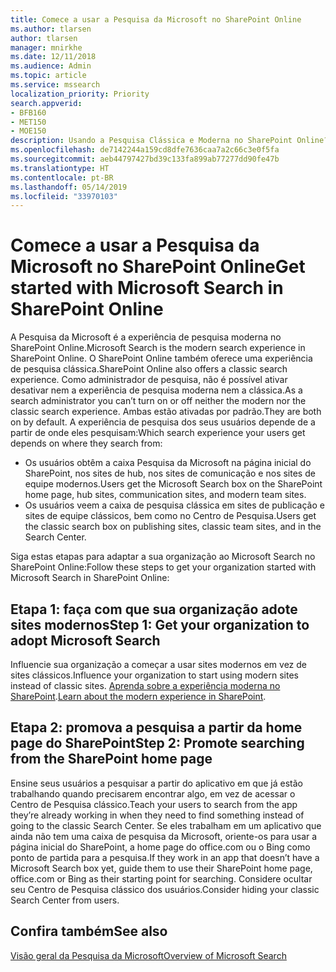 ```yaml
---
title: Comece a usar a Pesquisa da Microsoft no SharePoint Online
ms.author: tlarsen
author: tlarsen
manager: mnirkhe
ms.date: 12/11/2018
ms.audience: Admin
ms.topic: article
ms.service: mssearch
localization_priority: Priority
search.appverid:
- BFB160
- MET150
- MOE150
description: Usando a Pesquisa Clássica e Moderna no SharePoint Online?
ms.openlocfilehash: de7142244a159cd8dfe7636caa7a2c66c3e0f5fa
ms.sourcegitcommit: aeb44797427bd39c133fa899ab77277dd90fe47b
ms.translationtype: HT
ms.contentlocale: pt-BR
ms.lasthandoff: 05/14/2019
ms.locfileid: "33970103"
---
```

# <a name="get-started-with-microsoft-search-in-sharepoint-online"></a><span data-ttu-id="604de-103">Comece a usar a Pesquisa da Microsoft no SharePoint Online</span><span class="sxs-lookup"><span data-stu-id="604de-103">Get started with Microsoft Search in SharePoint Online</span></span>

<span data-ttu-id="604de-104">A Pesquisa da Microsoft é a experiência de pesquisa moderna no SharePoint Online.</span><span class="sxs-lookup"><span data-stu-id="604de-104">Microsoft Search is the modern search experience in SharePoint Online.</span></span> <span data-ttu-id="604de-105">O SharePoint Online também oferece uma experiência de pesquisa clássica.</span><span class="sxs-lookup"><span data-stu-id="604de-105">SharePoint Online also offers a classic search experience.</span></span> <span data-ttu-id="604de-106">Como administrador de pesquisa, não é possível ativar desativar nem a experiência de pesquisa moderna nem a clássica.</span><span class="sxs-lookup"><span data-stu-id="604de-106">As a search administrator you can’t turn on or off neither the modern nor the classic search experience.</span></span> <span data-ttu-id="604de-107">Ambas estão ativadas por padrão.</span><span class="sxs-lookup"><span data-stu-id="604de-107">They are both on by default.</span></span> <span data-ttu-id="604de-108">A experiência de pesquisa dos seus usuários depende de a partir de onde eles pesquisam:</span><span class="sxs-lookup"><span data-stu-id="604de-108">Which search experience your users get depends on where they search from:</span></span>

- <span data-ttu-id="604de-109">Os usuários obtêm a caixa Pesquisa da Microsoft na página inicial do SharePoint, nos sites de hub, nos sites de comunicação e nos sites de equipe modernos.</span><span class="sxs-lookup"><span data-stu-id="604de-109">Users get the Microsoft Search box on the SharePoint home page, hub sites, communication sites, and modern team sites.</span></span> 
- <span data-ttu-id="604de-110">Os usuários veem a caixa de pesquisa clássica em sites de publicação e sites de equipe clássicos, bem como no Centro de Pesquisa.</span><span class="sxs-lookup"><span data-stu-id="604de-110">Users get the classic search box on publishing sites, classic team sites, and in the Search Center.</span></span>

<span data-ttu-id="604de-111">Siga estas etapas para adaptar a sua organização ao Microsoft Search no SharePoint Online:</span><span class="sxs-lookup"><span data-stu-id="604de-111">Follow these steps to get your organization started with Microsoft Search in SharePoint Online:</span></span> 
## <a name="step-1-get-your-organization-to-adopt-modern-sites"></a><span data-ttu-id="604de-112">Etapa 1: faça com que sua organização adote sites modernos</span><span class="sxs-lookup"><span data-stu-id="604de-112">Step 1: Get your organization to adopt Microsoft Search</span></span> 
<span data-ttu-id="604de-113">Influencie sua organização a começar a usar sites modernos em vez de sites clássicos.</span><span class="sxs-lookup"><span data-stu-id="604de-113">Influence your organization to start using modern sites instead of classic sites.</span></span> <span data-ttu-id="604de-114">[Aprenda sobre a experiência moderna no SharePoint](https://support.office.com/article/SharePoint-classic-and-modern-experiences-5725c103-505d-4a6e-9350-300d3ec7d73f).</span><span class="sxs-lookup"><span data-stu-id="604de-114">[Learn about the modern experience in SharePoint](https://support.office.com/article/SharePoint-classic-and-modern-experiences-5725c103-505d-4a6e-9350-300d3ec7d73f).</span></span>
## <a name="step-2-promote-searching-from-the-sharepoint-home-page"></a><span data-ttu-id="604de-115">Etapa 2: promova a pesquisa a partir da home page do SharePoint</span><span class="sxs-lookup"><span data-stu-id="604de-115">Step 2: Promote searching from the SharePoint home page</span></span> 
<span data-ttu-id="604de-116">Ensine seus usuários a pesquisar a partir do aplicativo em que já estão trabalhando quando precisarem encontrar algo, em vez de acessar o Centro de Pesquisa clássico.</span><span class="sxs-lookup"><span data-stu-id="604de-116">Teach your users to search from the app they’re already working in when they need to find something instead of going to the classic Search Center.</span></span> <span data-ttu-id="604de-117">Se eles trabalham em um aplicativo que ainda não tem uma caixa de pesquisa da Microsoft, oriente-os para usar a página inicial do SharePoint, a home page do office.com ou o Bing como ponto de partida para a pesquisa.</span><span class="sxs-lookup"><span data-stu-id="604de-117">If they work in an app that doesn’t have a Microsoft Search box yet, guide them to use their SharePoint home page, office.com or Bing as their starting point for searching.</span></span> <span data-ttu-id="604de-118">Considere ocultar seu Centro de Pesquisa clássico dos usuários.</span><span class="sxs-lookup"><span data-stu-id="604de-118">Consider hiding your classic Search Center from users.</span></span>

## <a name="see-also"></a><span data-ttu-id="604de-119">Confira também</span><span class="sxs-lookup"><span data-stu-id="604de-119">See also</span></span>
[<span data-ttu-id="604de-120">Visão geral da Pesquisa da Microsoft</span><span class="sxs-lookup"><span data-stu-id="604de-120">Overview of Microsoft Search</span></span>](overview-microsoft-search.md)